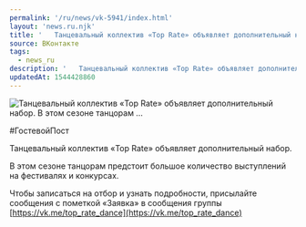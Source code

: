 ```yaml
---
permalink: '/ru/news/vk-5941/index.html'
layout: 'news.ru.njk'
title: '   Танцевальный коллектив «Top Rate» объявляет дополнительный набор.    В этом сезоне танцорам …'
source: ВКонтакте
tags:
  - news_ru
description: '   Танцевальный коллектив «Top Rate» объявляет дополнительный набор.    В этом сезоне танцорам …'
updatedAt: 1544428860
---
```

![   Танцевальный коллектив «Top Rate» объявляет дополнительный набор.    В этом сезоне танцорам …](https://sun9-45.userapi.com/impf/c846018/v846018693/14aa12/9D_mXJcFGpc.jpg?size=900x600&quality=96&proxy=1&sign=fba3033e31370095aa206e99ab02d492&c_uniq_tag=fxCX0W0j2zYyDWnFTw60cviUjhmBvG9ksb4wrgPHJY8&type=album)

#ГостевойПост

Танцевальный коллектив «Top Rate» объявляет дополнительный набор.

В этом сезоне танцорам предстоит большое количество выступлений на фестивалях и конкурсах.

Чтобы записаться на отбор и узнать подробности, присылайте сообщения с пометкой «Заявка» в сообщения группы [https://vk.me/top_rate_dance](https://vk.me/top_rate_dance)
